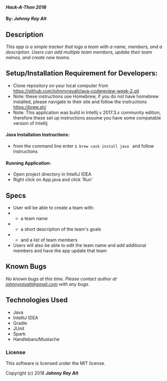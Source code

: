 #### _Hack-A-Thon 2018_

#### By: _**Johnny Ray Alt**_

## Description

_This app is a simple tracker that logs a team with a name, members, and a description. Users can add multiple team members, update their team names, and create new teams._

## Setup/Installation Requirement for Developers:

* Clone repository on your local computer from https://github.com/johnnyrayalt/java-codereview-week-2.git
* Note: these instructions use Homebrew, if you do not have homebrew installed, please navigate to their site and follow the instructions https://brew.sh/
* Note: This application was build in Intellij v 2017.3.x community edition, therefore these set up instructions assume you have some compatable version of Intellij

#### Java Installation Instructions:
* from the command line enter `$ brew cask install java ` and follow instructions

#### Running Application:
* Open project directory in IntelliJ IDEA
* Right click on App.java and click 'Run'

## Specs
 * User will be able to create a team with:
 *  + a team name
 *  + a short description of the team's goals
 *  + and a list of team members
 * Users will also be able to edit the team name and add additional members and have the app update that team

## Known Bugs

_No known bugs at this time._
_Please contact author at johnnyrayalt@gmail.com with any bugs._

## Technologies Used

 * Java
 * IntelliJ IDEA
 * Gradle
 * JUnit
 * Spark
 * Handlebars/Mustache

### License

This software is licensed under the MIT license.

Copyright (c) 2018 ****_Johnny Ray Alt_****
